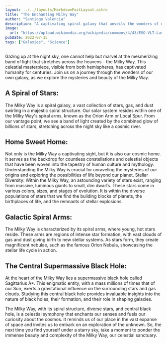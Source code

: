 ```yaml
---
layout: ../../layouts/MarkdownPostLayout.astro
title: "The Enchanting Milky Way"
author: "Santiago Valencia"
description: "A captivating spiral galaxy that unveils the wonders of our cosmic neighborhood."
image:
  url: "https://upload.wikimedia.org/wikipedia/commons/4/43/ESO-VLT-Laser-phot-33a-07.jpg"
pubDate: 2022-07-15
tags: ["Galaxies", "Science"]
---
```


Gazing up at the night sky, one cannot help but marvel at the mesmerizing band of light that stretches across the heavens - the Milky Way. This celestial masterpiece, visible from both hemispheres, has captivated humanity for centuries. Join us on a journey through the wonders of our own galaxy, as we explore the mysteries and beauty of the Milky Way.

## A Spiral of Stars:

The Milky Way is a spiral galaxy, a vast collection of stars, gas, and dust swirling in a majestic spiral structure. Our solar system resides within one of the Milky Way's spiral arms, known as the Orion Arm or Local Spur. From our vantage point, we see a band of light created by the combined glow of billions of stars, stretching across the night sky like a cosmic river.

## Home Sweet Home:

Not only is the Milky Way a captivating sight, but it is also our cosmic home. It serves as the backdrop for countless constellations and celestial objects that have been woven into the tapestry of human culture and mythology. Understanding the Milky Way is crucial for unraveling the mysteries of our origins and exploring the possibilities of life beyond our planet.
Stellar Diversity:
Within the Milky Way, an astounding variety of stars exist, ranging from massive, luminous giants to small, dim dwarfs. These stars come in various colors, sizes, and stages of evolution. It is within the diverse populations of stars that we find the building blocks of planets, the birthplaces of life, and the remnants of stellar explosions.

## Galactic Spiral Arms:

The Milky Way is characterized by its spiral arms, where young, hot stars reside. These arms are regions of intense star formation, with vast clouds of gas and dust giving birth to new stellar systems. As stars form, they create magnificent nebulae, such as the famous Orion Nebula, showcasing the stellar life cycle in action.

## The Central Supermassive Black Hole:

At the heart of the Milky Way lies a supermassive black hole called Sagittarius A\*. This enigmatic entity, with a mass millions of times that of our Sun, exerts a gravitational influence on the surrounding stars and gas clouds. Studying this central black hole provides invaluable insights into the nature of black holes, their formation, and their role in shaping galaxies.

The Milky Way, with its spiral structure, diverse stars, and central black hole, is a celestial symphony that enchants our senses and fuels our curiosity about the cosmos. It reminds us of our place in the vast expanse of space and invites us to embark on an exploration of the unknown. So, the next time you find yourself under a starry sky, take a moment to ponder the immense beauty and complexity of the Milky Way, our celestial sanctuary.

